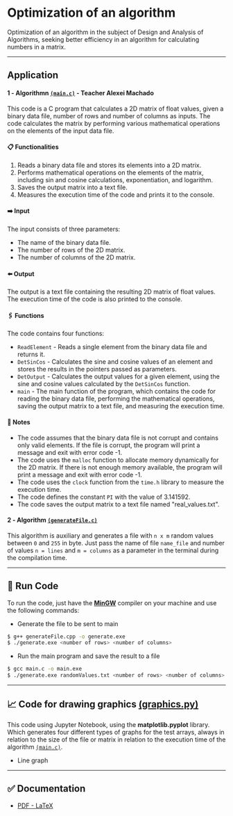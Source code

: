 # Optimization of an algorithm
Optimization of an algorithm in the subject of Design and Analysis of Algorithms, seeking better efficiency in an algorithm for calculating numbers in a matrix.

----------------------
## Application

#### 1️ - Algorithmn [`(main.c)`](https://github.com/brunofaria27/optimization-of-an-algorithm/blob/main/versions_main/main_1.c) -  Teacher Alexei Machado
This code is a C program that calculates a 2D matrix of float values, given a binary data file, number of rows and number of columns as inputs. The code calculates the matrix by performing various mathematical operations on the elements of the input data file.

#### 📋 Functionalities
1. Reads a binary data file and stores its elements into a 2D matrix.
2. Performs mathematical operations on the elements of the matrix, including sin and cosine calculations, exponentiation, and logarithm.
3. Saves the output matrix into a text file.
4. Measures the execution time of the code and prints it to the console.

#### ➡️ Input
The input consists of three parameters:
- The name of the binary data file.
- The number of rows of the 2D matrix.
- The number of columns of the 2D matrix.

#### ⬅️ Output
The output is a text file containing the resulting 2D matrix of float values. The execution time of the code is also printed to the console.

#### 🖇 Functions
The code contains four functions:

- `ReadElement` - Reads a single element from the binary data file and returns it.
- `DetSinCos` - Calculates the sine and cosine values of an element and stores the results in the pointers passed as parameters.
- `DetOutput` - Calculates the output values for a given element, using the sine and cosine values calculated by the `DetSinCos` function.
- `main` - The main function of the program, which contains the code for reading the binary data file, performing the mathematical operations, saving the output matrix to a text file, and measuring the execution time.

#### 📒 Notes
- The code assumes that the binary data file is not corrupt and contains only valid elements. If the file is corrupt, the program will print a message and exit with error code -1.
- The code uses the `malloc` function to allocate memory dynamically for the 2D matrix. If there is not enough memory available, the program will print a message and exit with error code -1.
- The code uses the `clock` function from the `time.h` library to measure the execution time.
- The code defines the constant `PI` with the value of 3.141592.
- The code saves the output matrix to a text file named "real_values.txt".

#### 2️ - Algorithm [`(generateFile.c)`](https://github.com/brunofaria27/optimization-of-an-algorithm/blob/main/generateFile.c)
This algorithm is auxiliary and generates a file with `n x m` random values between `0` and `255` in byte. Just pass the name of file `name_file` and number of values `n = lines` and `m = columns` as a parameter in the terminal during the compilation time.

-------------------

## 🚀 Run Code
To run the code, just have the [**MinGW**](https://sourceforge.net/projects/mingw/) compiler on your machine and use the following commands:

- Generate the file to be sent to main 
```bash 
$ g++ generateFile.cpp -o generate.exe
$ ./generate.exe <number of rows> <number of columns>
````
- Run the main program and save the result to a file
```bash 
$ gcc main.c -o main.exe
$ ./generate.exe randomValues.txt <number of rows> <number of columns>
````

-------------------

## 📈 Code for drawing graphics [**(graphics.py)**](https://github.com/brunofaria27/optimization-of-an-algorithm/blob/main/graphics.py)
This code using Jupyter Notebook, using the **matplotlib.pyplot** library. Which generates four different types of graphs for the test arrays, always in relation to the size of the file or matrix in relation to the execution time of the algorithm [`(main.c)`](https://github.com/brunofaria27/optimization-of-an-algorithm/blob/main/versions_main/main_1.c).
- Line graph

-------------------

## ✅ Documentation

- [PDF - LaTeX]([https://www.overleaf.com/9187317886mpsccnsjrvyt](https://github.com/brunofaria27/optimization-of-an-algorithm/blob/main/Statement%20and%20Documentation/Documenta%C3%A7%C3%A3o%20-%20Trabalho%201.pdf))
